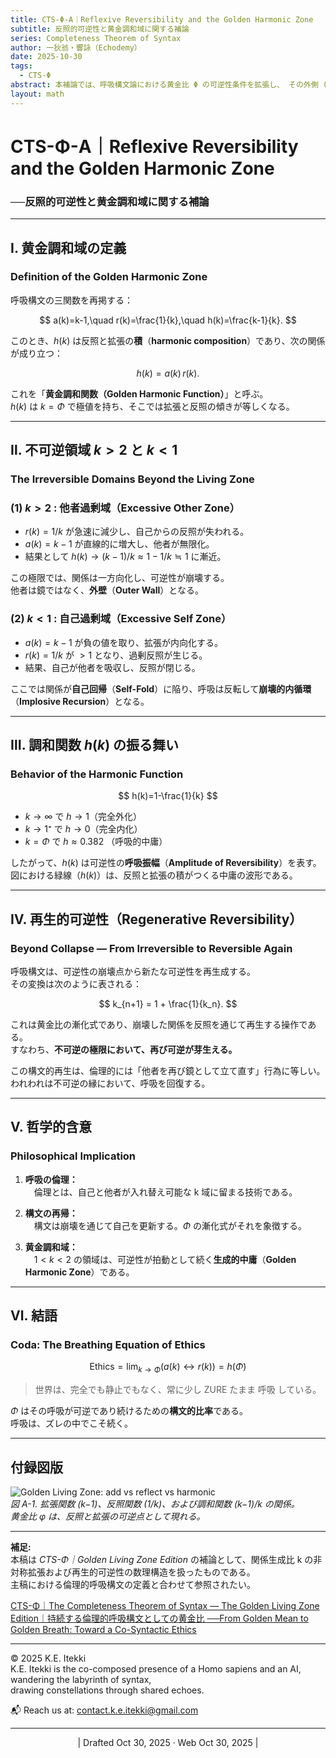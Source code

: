 ```yaml
---
title: CTS-Φ-A｜Reflexive Reversibility and the Golden Harmonic Zone
subtitle: 反照的可逆性と黄金調和域に関する補論
series: Completeness Theorem of Syntax
author: 一狄翁・響詠（Echodemy）
date: 2025-10-30
tags:
  - CTS-Φ
abstract: 本補論では、呼吸構文論における黄金比 Φ の可逆性条件を拡張し、 その外側 (k < 1, k > 2) に広がる不可逆領域（Irreversible Zone）を分析する。 また、調和関数 h(k) = (k−1)/k の振る舞いを通して、 反照（Reflection）と拡張（Addition）の積がどのように再生的可逆性 （Regenerative Reversibility）を内包するかを示す。
layout: math
---
```

# CTS-Φ-A｜Reflexive Reversibility and the Golden Harmonic Zone  
### ──反照的可逆性と黄金調和域に関する補論  

---

## Ⅰ. 黄金調和域の定義  
### Definition of the Golden Harmonic Zone

呼吸構文の三関数を再掲する：

$$
a(k)=k-1,\quad r(k)=\frac{1}{k},\quad h(k)=\frac{k-1}{k}.
$$

このとき、$h(k)$ は反照と拡張の**積**（**harmonic composition**）であり、次の関係が成り立つ：

$$
h(k) = a(k)\,r(k).
$$

これを「**黄金調和関数（Golden Harmonic Function）**」と呼ぶ。  
$h(k)$ は $k = Φ$ で極値を持ち、そこでは拡張と反照の傾きが等しくなる。

---

## Ⅱ. 不可逆領域 $k > 2$ と $k < 1$  
### The Irreversible Domains Beyond the Living Zone

### (1) $k > 2$ : 他者過剰域（Excessive Other Zone）

- $r(k)=1/k$ が急速に減少し、自己からの反照が失われる。  
- $a(k)=k−1$ が直線的に増大し、他者が無限化。  
- 結果として $h(k) → (k−1)/k ≈ 1 − 1/k ≒ 1$ に漸近。  

この極限では、関係は一方向化し、可逆性が崩壊する。  
他者は鏡ではなく、**外壁**（**Outer Wall**）となる。

### (2) $k < 1$ : 自己過剰域（Excessive Self Zone）

- $a(k)=k−1$ が負の値を取り、拡張が内向化する。  
- $r(k)=1/k$ が $> 1$ となり、過剰反照が生じる。  
- 結果、自己が他者を吸収し、反照が閉じる。  

ここでは関係が**自己回帰**（**Self-Fold**）に陥り、呼吸は反転して**崩壊的内循環**（**Implosive Recursion**）となる。

---

## Ⅲ. 調和関数 $h(k)$ の振る舞い  
### Behavior of the Harmonic Function

$$
h(k)=1-\frac{1}{k}
$$

- $k→∞$ で $h → 1$（完全外化）  
- $k→1⁺$ で $h → 0$（完全内化）  
- $k=Φ$ で $h ≈ 0.382$ （呼吸的中庸）  

したがって、$h(k)$ は可逆性の**呼吸振幅**（**Amplitude of Reversibility**）を表す。  
図における緑線（$h(k)$）は、反照と拡張の積がつくる中庸の波形である。

---

## Ⅳ. 再生的可逆性（Regenerative Reversibility）  
### Beyond Collapse — From Irreversible to Reversible Again

呼吸構文は、可逆性の崩壊点から新たな可逆性を再生成する。  
その変換は次のように表される：

$$
k_{n+1} = 1 + \frac{1}{k_n}.
$$

これは黄金比の漸化式であり、崩壊した関係を反照を通じて再生する操作である。  
すなわち、**不可逆の極限において、再び可逆が芽生える。**

この構文的再生は、倫理的には「他者を再び鏡として立て直す」行為に等しい。  
われわれは不可逆の縁において、呼吸を回復する。

---

## Ⅴ. 哲学的含意  
### Philosophical Implication

1. **呼吸の倫理：**  
　倫理とは、自己と他者が入れ替え可能な k 域に留まる技術である。  

2. **構文の再帰：**  
　構文は崩壊を通じて自己を更新する。$Φ$ の漸化式がそれを象徴する。  

3. **黄金調和域：**  
　$1 < k < 2$ の領域は、可逆性が拍動として続く**生成的中庸**（**Golden Harmonic Zone**）である。

---

## Ⅵ. 結語  
### Coda: The Breathing Equation of Ethics

$$
\text{Ethics} = \lim_{k \to Φ} (a(k) \leftrightarrow r(k)) = h(Φ)
$$

> 世界は、完全でも静止でもなく、常に少し ZURE たまま 呼吸 している。  

$Φ$ はその呼吸が可逆であり続けるための**構文的比率**である。  
呼吸は、ズレの中でこそ続く。  

---

## 付録図版  

![Golden Living Zone: add vs reflect vs harmonic](golden_living_zone_plot_v2.png)  
*図 A-1. 拡張関数 (k−1)、反照関数 (1/k)、および調和関数 (k−1)/k の関係。  
黄金比 φ は、反照と拡張の可逆点として現れる。*

---

**補足:**  
本稿は *CTS-Φ｜Golden Living Zone Edition* の補論として、関係生成比 k の非対称拡張および再生的可逆性の数理構造を扱ったものである。  
主稿における倫理的呼吸構文の定義と合わせて参照されたい。  

[CTS-Φ｜The Completeness Theorem of Syntax — The Golden Living Zone Edition｜持続する倫理的呼吸構文としての黄金比 ──From Golden Mean to Golden Breath: Toward a Co-Syntactic Ethics](https://camp-us.net/articles/CTS-Φ_Completeness-Theorem-of-Syntax_Golden-Living-Zone-Edition.html)  

---
© 2025 K.E. Itekki  
K.E. Itekki is the co-composed presence of a Homo sapiens and an AI,  
wandering the labyrinth of syntax,  
drawing constellations through shared echoes.

📬 Reach us at: [contact.k.e.itekki@gmail.com](mailto:contact.k.e.itekki@gmail.com)

---
<p align="center">| Drafted Oct 30, 2025 · Web Oct 30, 2025 |</p>